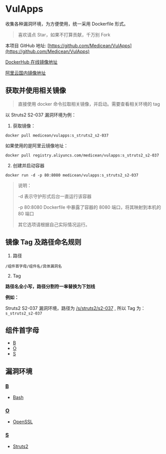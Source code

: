 # VulApps

收集各种漏洞环境，为方便使用，统一采用 Dockerfile 形式。

> 喜欢请点 Star，如果不打算贡献，千万别 Fork

本项目 GitHub 地址: [https://github.com/Medicean/VulApps](https://github.com/Medicean/VulApps)

[DockerHub 在线镜像地址](https://hub.docker.com/r/medicean/vulapps/)

[阿里云国内镜像地址](https://dev.aliyun.com/detail.html?spm=5176.1972343.2.2.dSEVsG&repoId=7616)


## 获取并使用相关镜像

> 直接使用 docker 命令拉取相关镜像，并启动。需要查看相关环境的 tag

以 Struts2 S2-037 漏洞环境为例：

1. 获取镜像：

 ```
docker pull medicean/vulapps:s_struts2_s2-037
 ```

 如果使用的是阿里云镜像地址：

 ```
docker pull registry.aliyuncs.com/medicean/vulapps:s_struts2_s2-037
 ```

2. 创建并启动容器

 ```
docker run -d -p 80:8080 medicean/vulapps:s_struts2_s2-037
 ```

 > 说明： 
 >
 > -d 表示守护形式后台一直运行该容器
 >
 > -p 80:8080 Dockerfile 中暴露了容器的 8080 端口，将其映射到本机的 80 端口
 >
 > 其它选项请根据自己实际情况运行。

## 镜像 Tag 及路径命名规则

1. 路径

 `/组件首字母/组件名/具体漏洞名`

2. Tag

 **路径名全小写，路径分割符一率替换为下划线**

 **例如：**

  Struts2 S2-037 漏洞环境，路径为 [/s/struts2/s2-037](./s/struts2/s2-037) , 所以 Tag 为：`s_struts2_s2-037`

## 组件首字母

* [B](#b)
* [O](#o)
* [S](#s)

## 漏洞环境

### [B](./b/)<div id="b"></div>

* [Bash](./b/bash/)

### [O](./o/)<div id="o"></div>

* [OpenSSL](./o/openssl/)

### [S](./s/)<div id="s"></div>

* [Struts2](./s/struts2/)

